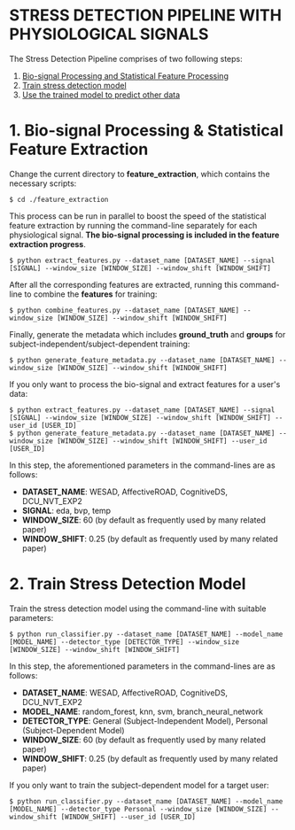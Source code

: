 # STRESS DETECTION PIPELINE WITH PHYSIOLOGICAL SIGNALS

The Stress Detection Pipeline comprises of two following steps:

1. [Bio-signal Processing and Statistical Feature Processing](#bio)
2. [Train stress detection model](#train)
3. [Use the trained model to predict other data](#infer)

# 1. Bio-signal Processing & Statistical Feature Extraction
Change the current directory to **feature_extraction**, which contains the necessary scripts:
```
$ cd ./feature_extraction
```

This process can be run in parallel to boost the speed of the statistical feature extraction by running the command-line separately for each physiological signal. **The bio-signal processing is included in the feature extraction progress**. <a name="bio"></a>
```
$ python extract_features.py --dataset_name [DATASET_NAME] --signal [SIGNAL] --window_size [WINDOW_SIZE] --window_shift [WINDOW_SHIFT]
```
After all the corresponding features are extracted, running this command-line to combine the **features** for training:
```
$ python combine_features.py --dataset_name [DATASET_NAME] --window_size [WINDOW_SIZE] --window_shift [WINDOW_SHIFT]
```
Finally, generate the metadata which includes **ground_truth** and **groups** for subject-independent/subject-dependent training:
```
$ python generate_feature_metadata.py --dataset_name [DATASET_NAME] --window_size [WINDOW_SIZE] --window_shift [WINDOW_SHIFT]
```
If you only want to process the bio-signal and extract features for a user's data:
```
$ python extract_features.py --dataset_name [DATASET_NAME] --signal [SIGNAL] --window_size [WINDOW_SIZE] --window_shift [WINDOW_SHIFT] --user_id [USER_ID]
$ python generate_feature_metadata.py --dataset_name [DATASET_NAME] --window_size [WINDOW_SIZE] --window_shift [WINDOW_SHIFT] --user_id [USER_ID]
```
In this step, the aforementioned parameters in the command-lines are as follows:
- **DATASET_NAME**: WESAD, AffectiveROAD, CognitiveDS, DCU_NVT_EXP2
- **SIGNAL**: eda, bvp, temp
- **WINDOW_SIZE**: 60 (by default as frequently used by many related paper)
- **WINDOW_SHIFT**: 0.25 (by default as frequently used by many related paper)


# 2. Train Stress Detection Model <a name="train"></a> 
Train the stress detection model using the command-line with suitable parameters:
```
$ python run_classifier.py --dataset_name [DATASET_NAME] --model_name [MODEL_NAME] --detector_type [DETECTOR_TYPE] --window_size [WINDOW_SIZE] --window_shift [WINDOW_SHIFT]
```
In this step, the aforementioned parameters in the command-lines are as follows:
- **DATASET_NAME**: WESAD, AffectiveROAD, CognitiveDS, DCU_NVT_EXP2
- **MODEL_NAME**: random_forest, knn, svm, branch_neural_network
- **DETECTOR_TYPE**: General (Subject-Independent Model), Personal (Subject-Dependent Model)
- **WINDOW_SIZE**: 60 (by default as frequently used by many related paper)
- **WINDOW_SHIFT**: 0.25 (by default as frequently used by many related paper)

If you only want to train the subject-dependent model for a target user:
```
$ python run_classifier.py --dataset_name [DATASET_NAME] --model_name [MODEL_NAME] --detector_type Personal --window_size [WINDOW_SIZE] --window_shift [WINDOW_SHIFT] --user_id [USER_ID]
```